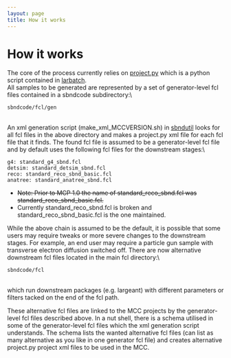 ```yaml
---
layout: page
title: How it works
---
```




How it works
============================================

The core of the process currently relies on
[project.py](https://cdcvs.fnal.gov/redmine/projects/larbatch/repository/revisions/develop/entry/scripts/project.py)
which is a python script contained in
[larbatch](https://cdcvs.fnal.gov/redmine/projects/larbatch/wiki/User_guide).\
All samples to be generated are represented by a set of generator-level
fcl files contained in a sbndcode subdirectory:\

    sbndcode/fcl/gen

\
An xml generation script (make\_xml\_MCCVERSION.sh) in
[sbndutil](https://cdcvs.fnal.gov/redmine/projects/sbndutil)
looks for all fcl files in the above directory and makes a project.py
xml file for each fcl file that it finds. The found fcl file is assumed
to be a generator-level fcl file and by default uses the following fcl
files for the downstream stages:\

    g4: standard_g4_sbnd.fcl
    detsim: standard_detsim_sbnd.fcl
    reco: standard_reco_sbnd_basic.fcl
    anatree: standard_anatree_sbnd.fcl

-   ~~Note: Prior to MCP 1.0 the name of standard\_reco\_sbnd.fcl was
    standard\_reco\_sbnd\_basic.fcl.~~
-   Currently standard\_reco\_sbnd.fcl is broken and
    standard\_reco\_sbnd\_basic.fcl is the one maintained.

While the above chain is assumed to be the default, it is possible that
some users may require tweaks or more severe changes to the downstream
stages. For example, an end user may require a particle gun sample with
transverse electron diffusion switched off. There are now alternative
downstream fcl files located in the main fcl directory:\

    sbndcode/fcl

\
which run downstream packages (e.g. largeant) with different parameters
or filters tacked on the end of the fcl path.

These alternative fcl files are linked to the MCC projects by the
generator-level fcl files described above. In a nut shell, there is a
schema utilised in some of the generator-level fcl files which the xml
generation script understands. The schema lists the wanted alternative
fcl files (can list as many alternative as you like in one generator fcl
file) and creates alternative project.py project xml files to be used in
the MCC.
